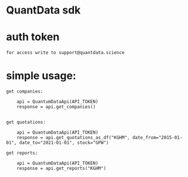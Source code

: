 # QuantData sdk

# auth token

    for access write to support@quantdata.science

# simple usage:

    get companies:

        api = QuantumDataApi(API_TOKEN)
        response = api.get_companies()


    get quotations:
    
        api = QuantumDataApi(API_TOKEN)
        response = api.get_quotations_as_df("KGHM", date_from="2015-01-01", date_to="2021-01-01", stock="GPW")

    get reports:

        api = QuantumDataApi(API_TOKEN)
        response = api.get_reports("KGHM")
